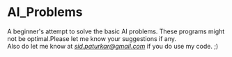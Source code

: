 # AI_Problems
A beginner's attempt to solve the basic AI problems. 
These programs might not be optimal.Please let me know your suggestions if any.\
Also do let me know at *sid.paturkar@gmail.com* if you do use my code. ;) 
